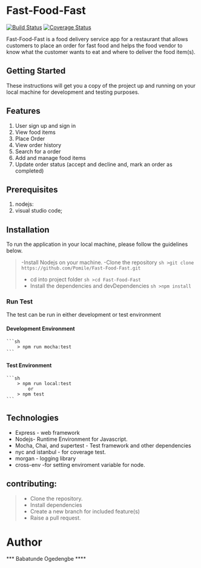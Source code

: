 # Fast-Food-Fast
[![Build Status](https://travis-ci.org/Pomile/Fast-Food-Fast.svg?branch=develop)](https://travis-ci.org/Pomile/Fast-Food-Fast) [![Coverage Status](https://coveralls.io/repos/github/Pomile/Fast-Food-Fast/badge.svg?branch=chore%2F%23160337512%2FtravisCI-and-coveralls)](https://coveralls.io/github/Pomile/Fast-Food-Fast?branch=chore%2F%23160337512%2FtravisCI-and-coveralls)

Fast-Food-Fast is a food delivery service app for a restaurant that allows customers to place an order for fast food and helps the food vendor to know what the customer wants to eat and where to deliver the food item(s).

## Getting Started
These instructions will get you a copy of the project up and running on your local machine for development and testing purposes.

## Features
1. User sign up and sign in
2. View food items
3. Place Order
4. View order history
5. Search for a order
5. Add and manage food items
6. Update order status (accept and decline and, mark an order as completed)


## Prerequisites
1. nodejs:  
3. visual studio code;

## Installation
To run the application in your local machine, please follow the guidelines below.
>-Install Nodejs on your machine.
>-Clone the repository
    ```sh
        >git clone https://github.com/Pomile/Fast-Food-Fast.git
    ```
>- cd into project folder
    ```sh
        >cd Fast-Food-Fast
    ```
>- Install the dependencies and devDependencies
    ```sh
        >npm install
    ```
### Run Test

The test can be run in either development or test environment

#### Development Environment

    ```sh
        > npm run mocha:test
    ```
#### Test Environment

    ```sh
        > npm run local:test 
            or 
        > npm test 
    ```

## Technologies
* Express - web framework
* Nodejs- Runtime Environment for Javascript.
* Mocha, Chai, and supertest - Test framework and other dependencies
* nyc and istanbul - for coverage test.
* morgan - logging library
* cross-env -for setting enviroment variable for node.

## contributing:

>- Clone the repository.
>- Install dependencies
>- Create a new branch for included feature(s)
>- Raise a pull request.

# Author
*** Babatunde Ogedengbe ****
